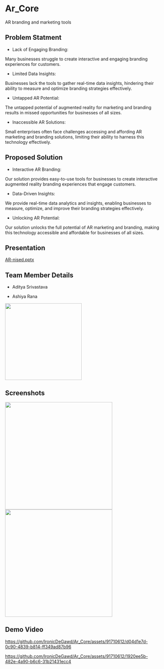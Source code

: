 # Ar_Core
AR branding and marketing tools

## Problem Statment 
* Lack of Engaging Branding:

Many businesses struggle to create interactive and engaging branding experiences for customers.

* Limited Data Insights:

Businesses lack the tools to gather real-time data insights, hindering their ability to measure and optimize branding strategies effectively.

* Untapped AR Potential:

The untapped potential of augmented reality for marketing and branding results in missed opportunities for businesses of all sizes.

* Inaccessible AR Solutions:

Small enterprises often face challenges accessing and affording AR marketing and branding solutions, limiting their ability to harness this technology effectively.

## Proposed Solution
* Interactive AR Branding:

Our solution provides easy-to-use tools for businesses to create interactive augmented reality branding experiences that engage customers.

* Data-Driven Insights:

We provide real-time data analytics and insights, enabling businesses to measure, optimize, and improve their branding strategies effectively.

* Unlocking AR Potential:

Our solution unlocks the full potential of AR marketing and branding, making this technology accessible and affordable for businesses of all sizes.
 
## Presentation
[AR-nised.pptx](https://github.com/IronicDeGawd/Ar_Core/files/13258988/AR-nised.pptx)

## Team Member Details

* Aditya Srivastava

* Ashiya Rana

<img src="https://github.com/IronicDeGawd/Ar_Core/assets/91710612/f249ec27-fc75-4642-829a-3ed4ca01e536" width="250">


## Screenshots

<img src="https://github.com/IronicDeGawd/Ar_Core/assets/91710612/bb12764c-dfb2-4c31-a3e8-ff3d4fce747c" height="350">

<img src="https://github.com/IronicDeGawd/Ar_Core/assets/91710612/1548dac7-a93d-4a5b-ae18-4a8075db5dc0" height="350">

## Demo Video

https://github.com/IronicDeGawd/Ar_Core/assets/91710612/d04d1e7d-0c90-4839-b814-ff349ad87b96

https://github.com/IronicDeGawd/Ar_Core/assets/91710612/1920ee5b-482e-4a90-b6c6-31b21431ecc4









